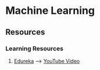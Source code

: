 # Machine Learning


## Resources
### Learning Resources
1. [Edureka](https://www.edureka.co/blog/machine-learning-tutorial) --> [YouTube Video](https://www.youtube.com/watch?v=GwIo3gDZCVQ)
